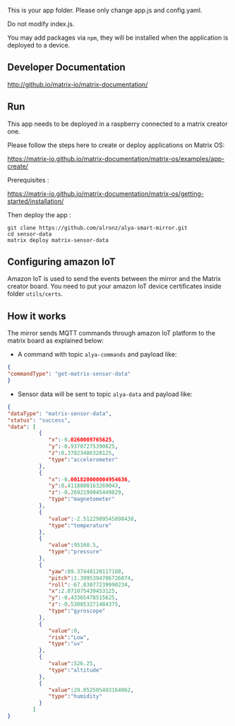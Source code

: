 This is your app folder. Please only change app.js and config.yaml.

Do not modify index.js.

You may add packages via `npm`, they will be installed when the application is deployed to a device. 

## Developer Documentation

http://github.io/matrix-io/matrix-documentation/


## Run

This app needs to be deployed in a raspberry connected to a matrix creator one.

Please follow the steps here to create or deploy applications on Matrix OS:

https://matrix-io.github.io/matrix-documentation/matrix-os/examples/app-create/

Prerequisites :

https://matrix-io.github.io/matrix-documentation/matrix-os/getting-started/installation/

Then deploy the app :

```
git clone https://github.com/alronz/alya-smart-mirror.git
cd sensor-data
matrix deploy matrix-sensor-data
```

## Configuring amazon IoT 

Amazon IoT is used to send the events between the mirror and the Matrix creator board.
You need to put your amazon IoT device certificates inside folder `utils/certs`.


## How it works

The mirror sends MQTT commands through amazon IoT platform to the matrix board as explained below:

* A command with topic `alya-commands` and payload like:

```json
{
"commandType": "get-matrix-sensor-data"
}
```

* Sensor data will be sent to topic `alya-data` and payload like:

```json
{
"dataType": "matrix-sensor-data",
"status": "success",
"data": [
          {
             "x":-0.0260009765625,
             "y":-0.93707275390625,
             "z":0.37823486328125,
             "type":"accelerometer"
          },
          {
             "x":-0.001820000004954636,
             "y":0.4118800163269043,
             "z":-0.2692199945449829,
             "type":"magnetometer"
          },
          {
             "value":-2.5122909545898438,
             "type":"temperature"
          },
          {
             "value":95160.5,
             "type":"pressure"
          },
          {
             "yaw":89.37448120117188,
             "pitch":1.3995394706726074,
             "roll":-67.83077239990234,
             "x":2.071075439453125,
             "y":-0.43365478515625,
             "z":-0.530853271484375,
             "type":"gyroscope"
          },
          {
             "value":0,
             "risk":"Low",
             "type":"uv"
          },
          {
             "value":526.25,
             "type":"altitude"
          },
          {
             "value":29.052505493164062,
             "type":"humidity"
          }
        ]
}
```